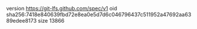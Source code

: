 version https://git-lfs.github.com/spec/v1
oid sha256:7418e840639fbd72e8ea0e5d7d6c046796437c511952a47692aa6389edee8173
size 13866

